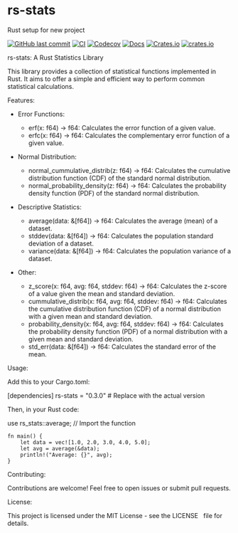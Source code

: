 # rs-stats
Rust setup for new project

[![GitHub last commit](https://img.shields.io/github/last-commit/lsh0x/rs-stats)](https://github.com/lsh0x/rs-stats/commits/main)
[![CI](https://github.com/lsh0x/rs-stats/workflows/CI/badge.svg)](https://github.com/lsh0x/rs-stats/actions)
[![Codecov](https://codecov.io/gh/lsh0x/rs-stats/branch/main/graph/badge.svg)](https://codecov.io/gh/lsh0x/rs-stats)
[![Docs](https://docs.rs/rs-stats/badge.svg)](https://docs.rs/rs-stats)
[![Crates.io](https://img.shields.io/crates/v/rs-stats.svg)](https://crates.io/crates/rs-stats)
[![crates.io](https://img.shields.io/crates/d/rs-stats)](https://crates.io/crates/rs-stats)


rs-stats: A Rust Statistics Library

This library provides a collection of statistical functions implemented in Rust. It aims to offer a simple and efficient way to perform common statistical calculations.

Features:

- Error Functions:
    - erf(x: f64) -> f64: Calculates the error function of a given value.
    - erfc(x: f64) -> f64: Calculates the complementary error function of a given value.

- Normal Distribution:
    - normal_cummulative_distrib(z: f64) -> f64: Calculates the cumulative distribution function (CDF) of the standard normal distribution.
    - normal_probability_density(z: f64) -> f64: Calculates the probability density function (PDF) of the standard normal distribution.

- Descriptive Statistics:
    - average(data: &[f64]) -> f64: Calculates the average (mean) of a dataset.
    - stddev(data: &[f64]) -> f64: Calculates the population standard deviation of a dataset.
    - variance(data: &[f64]) -> f64: Calculates the population variance of a dataset.

- Other:
    - z_score(x: f64, avg: f64, stddev: f64) -> f64: Calculates the z-score of a value given the mean and standard deviation.
    - cummulative_distrib(x: f64, avg: f64, stddev: f64) -> f64: Calculates the cumulative distribution function (CDF) of a normal distribution with a given mean and standard deviation.
    - probability_density(x: f64, avg: f64, stddev: f64) -> f64: Calculates the probability density function (PDF) of a normal distribution with a given mean and standard deviation.
    - std_err(data: &[f64]) -> f64: Calculates the standard error of the mean.

Usage:

Add this to your Cargo.toml:

[dependencies]
rs-stats = "0.3.0" # Replace with the actual version

Then, in your Rust code:

use rs_stats::average; // Import the function

```
fn main() {
    let data = vec![1.0, 2.0, 3.0, 4.0, 5.0];
    let avg = average(&data);
    println!("Average: {}", avg);
}
```

Contributing:

Contributions are welcome! Feel free to open issues or submit pull requests.

License:

This project is licensed under the MIT License - see the LICENSE   
 file for details.